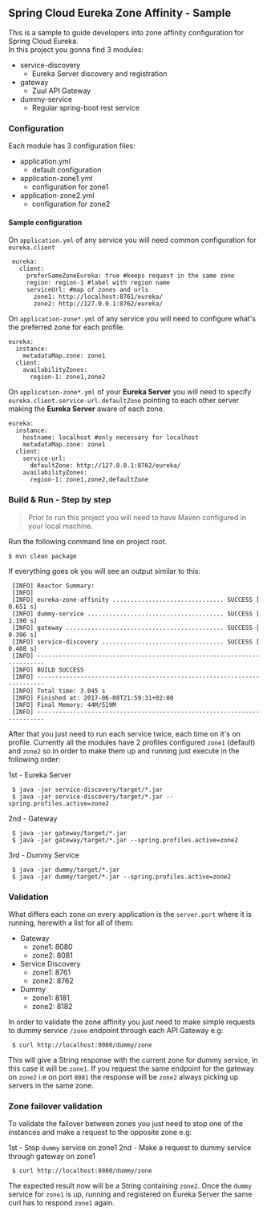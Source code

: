 Spring Cloud Eureka Zone Affinity - Sample
---

This is a sample to guide developers into zone affinity configuration for Spring 
Cloud Eureka.  
In this project you gonna find 3 modules:
 
 * service-discovery
   * Eureka Server discovery and registration
 * gateway
   * Zuul API Gateway
 * dummy-service
   * Regular spring-boot rest service
   
### Configuration
Each module has 3 configuration files:
   * application.yml
     * default configuration
   * application-zone1.yml
     * configuration for zone1
   * application-zone2.yml
     * configuration for zone2
     
#### Sample configuration
On `application.yml` of any service you will need common configuration for `eureka.client`

```
 eureka:
   client:
     preferSameZoneEureka: true #keeps request in the same zone
     region: region-1 #label with region name
     serviceUrl: #map of zones and urls
       zone1: http://localhost:8761/eureka/
       zone2: http://127.0.0.1:8762/eureka/
```

On `application-zone*.yml` of any service you will need to configure what's the preferred zone for each profile.
```
eureka:
  instance:
    metadataMap.zone: zone1
  client:
    availabilityZones:
      region-1: zone1,zone2
```

On `application-zone*.yml` of your **Eureka Server** you will need to specify `eureka.client.service-url.defaultZone` 
pointing to each other server making the **Eureka Server** aware of each zone. 

```
eureka:
  instance:
    hostname: localhost #only necessary for localhost
    metadataMap.zone: zone1
  client:
    service-url:
      defaultZone: http://127.0.0.1:8762/eureka/
    availabilityZones:
      region-1: zone1,zone2,defaultZone
```


### Build & Run - Step by step
>Prior to run this project you will need to have Maven configured in your local machine.  

Run the following command line on project root.
```
$ mvn clean package
```

If everything goes ok you will see an output similar to this:

```
 [INFO] Reactor Summary:
 [INFO] 
 [INFO] eureka-zone-affinity ............................... SUCCESS [  0.651 s]
 [INFO] dummy-service ...................................... SUCCESS [  1.190 s]
 [INFO] gateway ............................................ SUCCESS [  0.396 s]
 [INFO] service-discovery .................................. SUCCESS [  0.408 s]
 [INFO] ------------------------------------------------------------------------
 [INFO] BUILD SUCCESS
 [INFO] ------------------------------------------------------------------------
 [INFO] Total time: 3.045 s
 [INFO] Finished at: 2017-06-08T21:59:31+02:00
 [INFO] Final Memory: 44M/519M
 [INFO] ------------------------------------------------------------------------
```

After that you just need to run each service twice, each time on it's on profile. Currently all the modules have 2 
profiles configured `zone1` (default) and `zone2` so in order to make them up and running just execute in the following 
order:

1st - Eureka Server
```
 $ java -jar service-discovery/target/*.jar
 $ java -jar service-discovery/target/*.jar --spring.profiles.active=zone2 
```

2nd - Gateway
```
 $ java -jar gateway/target/*.jar
 $ java -jar gateway/target/*.jar --spring.profiles.active=zone2 
```

3rd - Dummy Service
```
 $ java -jar dummy/target/*.jar
 $ java -jar dummy/target/*.jar --spring.profiles.active=zone2 
```

### Validation
What differs each zone on every application is the `server.port` where it is running, herewith a list for all of them:
  * Gateway
    * zone1: 8080
    * zone2: 8081
  * Service Discovery
    * zone1: 8761
    * zone2: 8762
  * Dummy
    * zone1: 8181
    * zone2: 8182

In order to validate the zone affinity you just need to make simple requests to dummy service `/zone` endpoint through
each API Gateway e.g:

```
 $ curl http://localhost:8080/dummy/zone
```

This will give a String response with the current zone for dummy service, in this case it will be `zone1`. If you request
the same endpoint for the gateway on `zone2` i.e on port `8081` the response will be `zone2` always picking up servers in
the same zone.  

### Zone failover validation
To validate the failover between zones you just need to stop one of the instances and make a request to the opposite 
zone e.g:

1st - Stop `dummy` service on zone1
2nd - Make a request to dummy service through gateway on zone1
```
 $ curl http://localhost:8080/dummy/zone
```
The expected result now will be a String containing `zone2`. Once the `dummy` service for `zone1` is up, running and 
registered on Eureka Server the same curl has to respond `zone1` again.